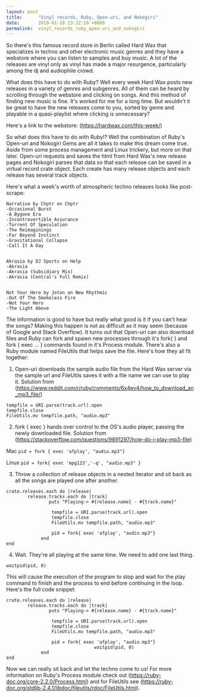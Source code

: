 ```yaml
---
layout: post
title:      "Vinyl records, Ruby, Open-uri, and Nokogiri"
date:       2019-01-18 23:32:10 +0000
permalink:  vinyl_records_ruby_open-uri_and_nokogiri
---
```



So there's this famous record store in Berlin called Hard Wax that specializes in techno and other electronic music genres and they have a webstore where you can listen to samples and buy music. A lot of the releases are vinyl only as vinyl has made a major resurgence, particularly among the dj and audiophile crowd. 

What does this have to do with Ruby? Well every week Hard Wax posts new releases in a variety of genres and subgenres. All of them can be heard by scrolling through the webstore and clicking on songs. And this method of finding new music is fine. It's worked for me for a long time. But wouldn't it be great to have the new releases come to you, sorted by genre and playable in a quasi-playlist where clicking is unnecessary?

Here's a link to the webstore:
(https://hardwax.com/this-week/)

So what does this have to do with Ruby!? Well the combination of Ruby's Open-uri and Nokogiri Gems are all it takes to make this dream come true. Aside from some process management and Linux trickery, but more on that later. Open-uri requests and saves the html from Hard Wax's new release pages and Nokogiri parses that data so that each release can be saved in a virtual record crate object. Each create has many release objects and each release has several track objects.

Here's what a week's worth of atmospheric techno releases looks like post-scrape:

```
Narrative by Chptr on Chptr
-Occasional Burst
-A Bygone Era
-Incontrovertible Assurance
-Torrent Of Speculation
-The Reimaginings
-Far Beyond Instinct
-Gravitational Collapse
-Call It A Day


Akrasia by DJ Sports on Help
-Akrasia
-Akrasia (Subsidiary Mix)
-Akrasia (Central's Full Remix)


Not Your Hero by Joton on New Rhythmic
-Out Of The Smokeless Fire
-Not Your Hero
-The Light Above
```

The information is good to have but really what good is it if you can't hear the songs? Making this happen is not as difficult as it may seem (because of Google and Stack Overflow). It turns out that Open-uri can also download files and Ruby can fork and spawn new processes through it's fork{ } and fork { exec ... } commands found in it's Process module. There's also a Ruby module named FileUtils that helps save the file. Here's how they all fit together:

1. Open-uri downloads the sample audio file from the Hard Wax server via the sample url and FileUtils saves it with a file name we can use to play it.
Solution from (https://www.reddit.com/r/ruby/comments/6x4ev4/how_to_download_an_mp3_file/)
```
tempfile = URI.parse(track.url).open
tempfile.close
FileUtils.mv tempfile.path, "audio.mp3"
```

2. fork { exec } hands over control to the OS's audio player, passing the newly downloaded file.
Solution from (https://stackoverflow.com/questions/9891297/how-do-i-play-mp3-file)

Mac
`pid = fork { exec 'afplay', "audio.mp3"}`

Linux
`pid = fork{ exec 'mpg123','-q', "audio.mp3" }`

3. Throw a collection of release objects in a nested iterator and sit back as all the songs are played one after another.

```
crate.releases.each do |release|
        release.tracks.each do |track|
                puts "Playing-> #{release.name} - #{track.name}"
                
                 tempfile = URI.parse(track.url).open
                 tempfile.close
                 FileUtils.mv tempfile.path, "audio.mp3"
								 
                 pid = fork{ exec 'afplay', "audio.mp3"}
			 end
end                
```

4. Wait. They're all playing at the same time. We need to add one last thing. 

```
waitpid(pid, 0)
```
This will cause the execution of the program to stop and wait for the play command to finish and the process to end before continuing in the loop. Here's the full code snippet:

```
crate.releases.each do |release|
        release.tracks.each do |track|
                puts "Playing-> #{release.name} - #{track.name}"
                
                 tempfile = URI.parse(track.url).open
                 tempfile.close
                 FileUtils.mv tempfile.path, "audio.mp3"
								 
                 pid = fork{ exec 'afplay', "audio.mp3"}
								 waitpid(pid, 0)
			 end
end 
``` 

Now we can really sit back and let the techno come to us! For more information on Ruby's Process module check out (https://ruby-doc.org/core-2.2.0/Process.html) and for FileUtils see (https://ruby-doc.org/stdlib-2.4.1/libdoc/fileutils/rdoc/FileUtils.html).


